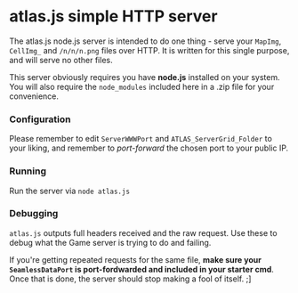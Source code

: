 # atlas.js simple HTTP server

The atlas.js node.js server is intended to do one thing - serve your `MapImg`, `CellImg_` and `/n/n/n.png` files over HTTP. It is written for this single purpose, and will serve no other files.

This server obviously requires you have **node.js** installed on your system. You will also require the `node_modules` included here in a .zip file for your convenience.

### Configuration
Please remember to edit `ServerWWWPort` and `ATLAS_ServerGrid_Folder` to your liking, and remember to *port-forward*  the chosen port to your public IP.

### Running
Run the server via `node atlas.js`

### Debugging
`atlas.js` outputs full headers received and the raw request. Use these to debug what the Game server is trying to do and failing.

If you're getting repeated requests for the same file, **make sure your `SeamlessDataPort` is port-fordwarded and included in your starter cmd**. Once that is done, the server should stop making a fool of itself. ;]